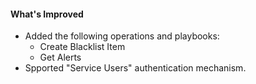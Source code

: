 #### What's Improved

- Added the following operations and playbooks:
    - Create Blacklist Item
    - Get Alerts
- Spported "Service Users" authentication mechanism.